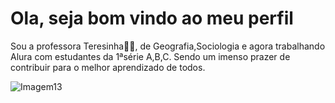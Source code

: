 # Ola, seja bom vindo ao meu perfil
Sou a professora Teresinha👩‍🏫, de Geografia,Sociologia e agora trabalhando Alura com estudantes da 1ªsérie A,B,C. Sendo  um imenso prazer de contribuir para o melhor aprendizado de todos.

![Imagem13](https://github.com/user-attachments/assets/592b17c1-7fbf-47ba-bd0d-d873406e8782)
